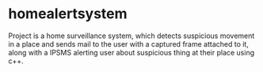 # homealertsystem
Project is a home surveillance system, which detects suspicious movement in a place and sends mail to the user with a captured frame attached to it, along with a IPSMS alerting user about suspicious thing at their place using c++.
